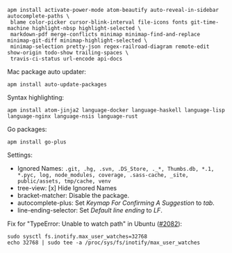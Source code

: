 ```
apm install activate-power-mode atom-beautify auto-reveal-in-sidebar autocomplete-paths \
 blame color-picker cursor-blink-interval file-icons fonts git-time-machine highlight-nbsp highlight-selected \
 markdown-pdf merge-conflicts minimap minimap-find-and-replace minimap-git-diff minimap-highlight-selected \
 minimap-selection pretty-json regex-railroad-diagram remote-edit show-origin todo-show trailing-spaces \
 travis-ci-status url-encode api-docs
```

Mac package auto updater:
```
apm install auto-update-packages
```

Syntax highlighting:
```
apm install atom-jinja2 language-docker language-haskell language-lisp language-nginx language-nsis language-rust
```

Go packages:
```
apm install go-plus
```

Settings:
- Ignored Names: `.git, .hg, .svn, .DS_Store, ._*, Thumbs.db, *.1, *.pyc, log, node_modules, coverage, .sass-cache, _site, public/assets, tmp/cache, venv`
- tree-view: [x] Hide Ignored Names
- bracket-matcher: Disable the package.
- autocomplete-plus: Set _Keymap For Confirming A Suggestion_ to _tab_.
- line-ending-selector: Set _Default line ending_ to _LF_.

Fix for "TypeError: Unable to watch path" in Ubuntu ([#2082](https://github.com/atom/atom/issues/2082)):
```
sudo sysctl fs.inotify.max_user_watches=32768
echo 32768 | sudo tee -a /proc/sys/fs/inotify/max_user_watches
```
